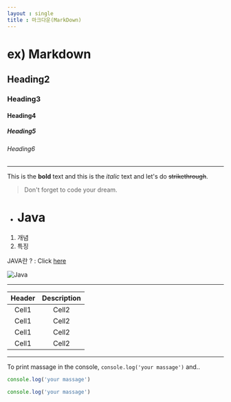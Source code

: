 ```yaml
---
layout : single
title : 마크다운(MarkDown)
---
```


<!-- Heading -->
# ex) Markdown
## Heading2
### Heading3
#### Heading4
##### Heading5
###### Heading6

<!-- Line -->
___
<!--Text Attributes-->
This is the **bold** text and this is the *italic* text and let's do ~~strikethrough~~.

<!--Quote-->
> Don't forget to code  your dream.

<!--Bullet List (*, -)-->
* # Java
<!--Numbered List-->
1. 개념
2. 특징
<!-- 클릭 가능한 Link -->
JAVA란 ?   : 
Click [here](https://programmers.co.kr/learn/courses/5/)
<!-- Image -->
![Java](https://s3.ap-northeast-2.amazonaws.com/grepp-cloudfront/programmers_imgs/learn/thumb-course-java-basic.jpg)

___
<!--Table-->
|Header|Description|
|:--:|:--:|
|Cell1|Cell2|
|Cell1|Cell2|
|Cell1|Cell2|
|Cell1|Cell2|

___

<!-- Code (문서 안에서 특정한 코드를 보여주고 싶을 때)-->
To print massage in the console, 
`console.log('your massage')` and..
```ts
console.log('your massage')
```
```js
console.log('your massage')
```
